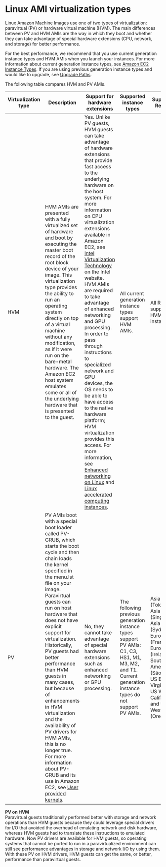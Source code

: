 # Linux AMI virtualization types<a name="virtualization_types"></a>

Linux Amazon Machine Images use one of two types of virtualization: paravirtual \(PV\) or hardware virtual machine \(HVM\)\. The main differences between PV and HVM AMIs are the way in which they boot and whether they can take advantage of special hardware extensions \(CPU, network, and storage\) for better performance\.

For the best performance, we recommend that you use current generation instance types and HVM AMIs when you launch your instances\. For more information about current generation instance types, see [Amazon EC2 Instance Types](https://aws.amazon.com/ec2/instance-types/)\. If you are using previous generation instance types and would like to upgrade, see [Upgrade Paths](https://aws.amazon.com/ec2/previous-generation/#Upgrade_Paths)\.

The following table compares HVM and PV AMIs\.


| Virtualization type | Description | Support for hardware extensions | Supported instance types | Supported Regions | How to find | 
| --- | --- | --- | --- | --- | --- | 
| HVM | HVM AMIs are presented with a fully virtualized set of hardware and boot by executing the master boot record of the root block device of your image\. This virtualization type provides the ability to run an operating system directly on top of a virtual machine without any modification, as if it were run on the bare\-metal hardware\. The Amazon EC2 host system emulates some or all of the underlying hardware that is presented to the guest\. | Yes\. Unlike PV guests, HVM guests can take advantage of hardware extensions that provide fast access to the underlying hardware on the host system\. For more information on CPU virtualization extensions available in Amazon EC2, see [Intel Virtualization Technology](http://www.intel.com/content/www/us/en/virtualization/virtualization-technology/intel-virtualization-technology.html) on the Intel website\. HVM AMIs are required to take advantage of enhanced networking and GPU processing\. In order to pass through instructions to specialized network and GPU devices, the OS needs to be able to have access to the native hardware platform; HVM virtualization provides this access\. For more information, see [Enhanced networking on Linux](enhanced-networking.md) and [Linux accelerated computing instances](accelerated-computing-instances.md)\. | All current generation instance types support HVM AMIs\. | All Regions support HVM instances\. | Verify that the virtualization type of the AMI is set to hvm, using the console or the [describe\-images](https://docs.aws.amazon.com/cli/latest/reference/ec2/describe-images.html) command\. | 
| PV | PV AMIs boot with a special boot loader called PV\-GRUB, which starts the boot cycle and then chain loads the kernel specified in the menu\.lst file on your image\. Paravirtual guests can run on host hardware that does not have explicit support for virtualization\. Historically, PV guests had better performance than HVM guests in many cases, but because of enhancements in HVM virtualization and the availability of PV drivers for HVM AMIs, this is no longer true\. For more information about PV\-GRUB and its use in Amazon EC2, see [User provided kernels](UserProvidedKernels.md)\. | No, they cannot take advantage of special hardware extensions such as enhanced networking or GPU processing\. | The following previous generation instance types support PV AMIs: C1, C3, HS1, M1, M3, M2, and T1\. Current generation instance types do not support PV AMIs\. | Asia Pacific \(Tokyo\), Asia Pacific \(Singapore\), Asia Pacific \(Sydney\), Europe \(Frankfurt\), Europe \(Ireland\), South America \(São Paulo\), US East \(N\. Virginia\), US West \(N\. California\), and US West \(Oregon\) | Verify that the virtualization type of the AMI is set to paravirtual, using the console or the [describe\-images](https://docs.aws.amazon.com/cli/latest/reference/ec2/describe-images.html) command\. | 

**PV on HVM**  
Paravirtual guests traditionally performed better with storage and network operations than HVM guests because they could leverage special drivers for I/O that avoided the overhead of emulating network and disk hardware, whereas HVM guests had to translate these instructions to emulated hardware\. Now PV drivers are available for HVM guests, so operating systems that cannot be ported to run in a paravirtualized environment can still see performance advantages in storage and network I/O by using them\. With these PV on HVM drivers, HVM guests can get the same, or better, performance than paravirtual guests\.